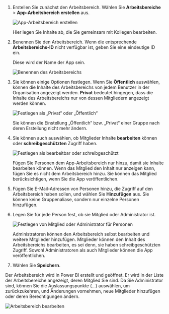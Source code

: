 1. Erstellen Sie zunächst den Arbeitsbereich. Wählen Sie **Arbeitsbereiche** > **App-Arbeitsbereich erstellen** aus.
   
     ![App-Arbeitsbereich erstellen](media/powerbi-service-create-app-workspace/power-bi-create-app-workspace.png)
   
    Hier legen Sie Inhalte ab, die Sie gemeinsam mit Kollegen bearbeiten.

2. Benennen Sie den Arbeitsbereich. Wenn die entsprechende **Arbeitsbereichs-ID** nicht verfügbar ist, geben Sie eine eindeutige ID ein.
   
     Diese wird der Name der App sein.
   
     ![Benennen des Arbeitsbereichs](media/powerbi-service-create-app-workspace/power-bi-apps-create-workspace-name.png)

3. Sie können einige Optionen festlegen. Wenn Sie **Öffentlich** auswählen, können die Inhalte des Arbeitsbereichs von jedem Benutzer in der Organisation angezeigt werden. **Privat** bedeutet hingegen, dass die Inhalte des Arbeitsbereichs nur von dessen Mitgliedern angezeigt werden können.
   
     ![Festlegen als „Privat“ oder „Öffentlich“](media/powerbi-service-create-app-workspace/power-bi-apps-create-workspace-private-public.png)
   
    Sie können die Einstellung „Öffentlich“ bzw. „Privat“ einer Gruppe nach deren Erstellung nicht mehr ändern.

4. Sie können auch auswählen, ob Mitglieder Inhalte **bearbeiten** können oder **schreibgeschützten** Zugriff haben.
   
     ![Festlegen als bearbeitbar oder schreibgeschützt](media/powerbi-service-create-app-workspace/power-bi-apps-create-workspace-members-edit.png)
   
     Fügen Sie Personen dem App-Arbeitsbereich nur hinzu, damit sie Inhalte bearbeiten können. Wenn das Mitglied den Inhalt nur anzeigen kann, fügen Sie es nicht dem Arbeitsbereich hinzu. Sie können das Mitglied berücksichtigen, wenn Sie die App veröffentlichen.

5. Fügen Sie E-Mail-Adressen von Personen hinzu, die Zugriff auf den Arbeitsbereich haben sollen, und wählen Sie **Hinzufügen** aus. Sie können keine Gruppenaliase, sondern nur einzelne Personen hinzufügen.

6. Legen Sie für jede Person fest, ob sie Mitglied oder Administrator ist.
   
     ![Festlegen von Mitglied oder Administrator für Personen](media/powerbi-service-create-app-workspace/power-bi-apps-create-workspace-admin.png)
   
    Administratoren können den Arbeitsbereich selbst bearbeiten und weitere Mitglieder hinzufügen. Mitglieder können den Inhalt des Arbeitsbereichs bearbeiten, es sei denn, sie haben schreibgeschützten Zugriff. Sowohl Administratoren als auch Mitglieder können die App veröffentlichen.

7. Wählen Sie **Speichern**.

Der Arbeitsbereich wird in Power BI erstellt und geöffnet. Er wird in der Liste der Arbeitsbereiche angezeigt, deren Mitglied Sie sind. Da Sie Administrator sind, können Sie die Auslassungspunkte (...) auswählen, um zurückzukehren, und Änderungen vornehmen, neue Mitglieder hinzufügen oder deren Berechtigungen ändern.

![Arbeitsbereich bearbeiten](media/powerbi-service-create-app-workspace/power-bi-apps-edit-workspace-ellipsis.png)


